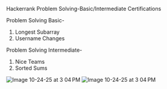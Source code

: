 Hackerrank Problem Solving-Basic/Intermediate Certifications

Problem Solving Basic-
1. Longest Subarray
2. Username Changes

Problem Solving Intermediate-
1. Nice Teams
2. Sorted Sums


![Image 10-24-25 at 3 04 PM](https://github.com/user-attachments/assets/b2f4ee24-697a-46bc-ad54-332ef49b9142)
![Image 10-24-25 at 3 04 PM](https://github.com/user-attachments/assets/b97fbe12-c2a9-4eb7-9693-40972bb005b8)
